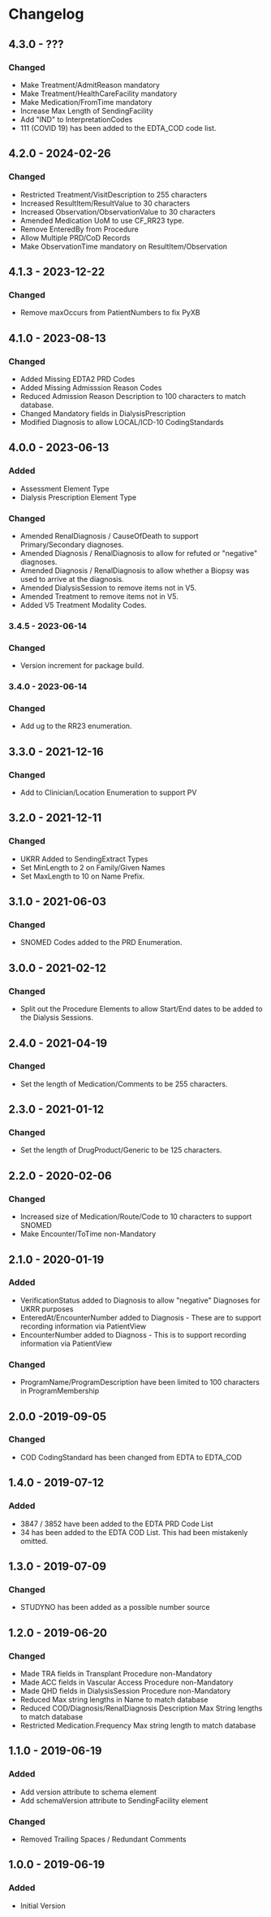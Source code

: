 # Changelog

## 4.3.0 - ???
### Changed
- Make Treatment/AdmitReason mandatory
- Make Treatment/HealthCareFacility mandatory
- Make Medication/FromTime mandatory
- Increase Max Length of SendingFacility
- Add "IND" to InterpretationCodes
- 111 (COVID 19) has been added to the EDTA_COD code list.

## 4.2.0 - 2024-02-26
### Changed
- Restricted Treatment/VisitDescription to 255 characters
- Increased ResultItem/ResultValue to 30 characters
- Increased Observation/ObservationValue to 30 characters
- Amended Medication UoM to use CF_RR23 type.
- Remove EnteredBy from Procedure
- Allow Multiple PRD/CoD Records
- Make ObservationTime mandatory on ResultItem/Observation

## 4.1.3 - 2023-12-22
### Changed
- Remove maxOccurs from PatientNumbers to fix PyXB

## 4.1.0 - 2023-08-13
### Changed
- Added Missing EDTA2 PRD Codes
- Added Missing Admisssion Reason Codes
- Reduced Admission Reason Description to 100 characters to match database.
- Changed Mandatory fields in DialysisPrescription
- Modified Diagnosis to allow LOCAL/ICD-10 CodingStandards

## 4.0.0 - 2023-06-13
### Added
- Assessment Element Type
- Dialysis Prescription Element Type

### Changed
- Amended RenalDiagnosis / CauseOfDeath to support Primary/Secondary diagnoses.
- Amended Diagnosis / RenalDiagnosis to allow for refuted or "negative" diagnoses.
- Amended Diagnosis / RenalDiagnosis to allow whether a Biopsy was used to arrive at the diagnosis.
- Amended DialysisSession to remove items not in V5.
- Amended Treatment to remove items not in V5.
- Added V5 Treatment Modality Codes.



### 3.4.5 - 2023-06-14
### Changed
- Version increment for package build.

### 3.4.0 - 2023-06-14
### Changed
- Add ug to the RR23 enumeration.

## 3.3.0 - 2021-12-16
### Changed
- Add to Clinician/Location Enumeration to support PV 

## 3.2.0 - 2021-12-11
### Changed
- UKRR Added to SendingExtract Types
- Set MinLength to 2 on Family/Given Names
- Set MaxLength to 10 on Name Prefix.

## 3.1.0 - 2021-06-03
### Changed
- SNOMED Codes added to the PRD Enumeration.

## 3.0.0 - 2021-02-12
### Changed
- Split out the Procedure Elements to allow Start/End dates to be added to the Dialysis Sessions.

## 2.4.0 - 2021-04-19
### Changed
- Set the length of Medication/Comments to be 255 characters.

## 2.3.0 - 2021-01-12
### Changed
- Set the length of DrugProduct/Generic to be 125 characters.

## 2.2.0 - 2020-02-06
### Changed
- Increased size of Medication/Route/Code to 10 characters to support SNOMED
- Make Encounter/ToTime non-Mandatory

## 2.1.0 - 2020-01-19
### Added
- VerificationStatus added to Diagnosis to allow "negative" Diagnoses for UKRR purposes
- EnteredAt/EncounterNumber added to Diagnosis - These are to support recording information via PatientView
- EncounterNumber added to Diagnoss - This is to support recording information via PatientView
### Changed
- ProgramName/ProgramDescription have been limited to 100 characters in ProgramMembership

## 2.0.0 -2019-09-05
### Changed
- COD CodingStandard has been changed from EDTA to EDTA_COD

## 1.4.0 - 2019-07-12
### Added
- 3847 / 3852 have been added to the EDTA PRD Code List
- 34 has been added to the EDTA COD List. This had been mistakenly omitted.

## 1.3.0 - 2019-07-09
### Changed
- STUDYNO has been added as a possible number source

## 1.2.0 - 2019-06-20
### Changed
- Made TRA fields in Transplant Procedure non-Mandatory
- Made ACC fields in Vascular Access Procedure non-Mandatory
- Made QHD fields in DialysisSession Procedure non-Mandatory
- Reduced Max string lengths in Name to match database
- Reduced COD/Diagnosis/RenalDiagnosis Description Max String lengths to match database
- Restricted Medication.Frequency Max string length to match database

## 1.1.0 - 2019-06-19
### Added
- Add version attribute to schema element
- Add schemaVersion attribute to SendingFacility element

### Changed
- Removed Trailing Spaces / Redundant Comments

## 1.0.0 - 2019-06-19
### Added
- Initial Version

